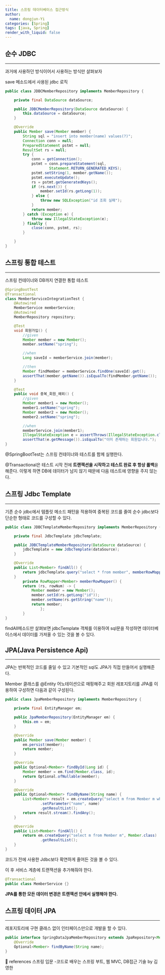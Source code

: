 ```yaml
---
title: 스프링 데이터베이스 접근방식
author:
  name: dongjun-Yi
categories: [Spring]
tags: [java, Spring]
render_with_liquid: false
---
```

## 순수 JDBC

---

과거에 사용하던 방식이어서 사용하는 방식만 살펴보자

save 메소드에서 사용된 jdbc 로직

```java
public class JDBCMemberRepository implements MemberRepository {

    private final DataSource dataSource;

    public JDBCMemberRepository(DataSource dataSource) {
        this.dataSource = dataSource;
    }

    @Override
    public Member save(Member member) {
        String sql = "insert into member(name) values(?)";
        Connection conn = null;
        PreparedStatement pstmt = null;
        ResultSet rs = null;
        try {
            conn = getConnection();
            pstmt = conn.prepareStatement(sql,
                    Statement.RETURN_GENERATED_KEYS);
            pstmt.setString(1, member.getName());
            pstmt.executeUpdate();
            rs = pstmt.getGeneratedKeys();
            if (rs.next()) {
                member.setId(rs.getLong(1));
            } else {
                throw new SQLException("id 조회 실패");
            }
            return member;
        } catch (Exception e) {
            throw new IllegalStateException(e);
        } finally {
            close(conn, pstmt, rs);
        }

    }
}
```

## 스프링 통합 테스트

---

스프링 컨테이너와 DB까지 연결한 통합 테스트

```java
@SpringBootTest
@Transactional
class MemberServiceIntegrationTest {
    @Autowired
    MemberService memberService;
    @Autowired
    MemberRepository repository;

    @Test
    void 회원가입() {
        //given
        Member member = new Member();
        member.setName("spring");

        //when
        Long saveId = memberService.join(member);

        //then
        Member findMember = memberService.findOne(saveId).get();
        assertThat(member.getName()).isEqualTo(findMember.getName());
    }

    @Test
    public void 중복_회원_예외() {
        //given
        Member member1 = new Member();
        member1.setName("spring");
        Member member2 = new Member();
        member2.setName("spring");

        //when
        memberService.join(member1);
        IllegalStateException e = assertThrows(IllegalStateException.class, () -> memberService.join(member2));
        assertThat(e.getMessage()).isEqualTo("이미 존재하는 회원입니다.");
}
```

@SpringBootTest는 스프링 컨테이너와 테스트를 함께 실행한다.

@Transactional은 테스트 시작 전에 **트랜잭션을 시작하고 테스트 완료 후 항상 롤백**을 해준다. 이렇게 하면 DB에 데이터가 남지 않기 때문에 다음 테스트에 영향을 주지 않는다.

## 스프링 Jdbc Template

---

기존 순수 jdbc에서 템플릿 메소드 패턴을 적용하여 중복된 코드를 줄여 순수 jdbc보다 단순한 형태로 코드를 구성할 수 있다.

```java
public class JDBCTemplateMemberRepository implements MemberRepository {

    private final JdbcTemplate jdbcTemplate;

    public JDBCTemplateMemberRepository(DataSource dataSource) {
        jdbcTemplate = new JdbcTemplate(dataSource);
    }

    @Override
    public List<Member> findAll() {
        return jdbcTemplate.query("select * from member", memberRowMapper());
    }
		private RowMapper<Member> memberRowMapper() {
        return (rs, rowNum) -> {
            Member member = new Member();
            member.setId(rs.getLong("id"));
            member.setName(rs.getString("name"));
            return member;
				}; 
		}
}
```

findAll메소드만 살펴보면 jdbcTemplate 객체를 이용하여 sql문을 작성하면 데이터베이스에서 데이터를 가져올 수 있는 것을 볼 수 있다.

## JPA(Java Persistence Api)

---

JPA는 반복적인 코드를 줄일 수 있고 기본적인 sql도 JPA가 직접 만들어서 실행해준다.

Member 클래스를 @Entity 어노테이션으로 매핑해주고 회원 레포지토리를 JPA를 이용하여 구성하면 다음과 같이 구성된다.

```java
public class JpaMemberRepository implements MemberRepository {

    private final EntityManager em;

    public JpaMemberRepository(EntityManager em) {
        this.em = em;
    }

    @Override
    public Member save(Member member) {
        em.persist(member);
        return member;
    }

    @Override
    public Optional<Member> findById(Long id) {
        Member member = em.find(Member.class, id);
        return Optional.ofNullable(member);
    }

    @Override
    public Optional<Member> findByName(String name) {
        List<Member> result = em.createQuery("select m from Member m where m.name = :name", Member.class)
                .setParameter("name", name)
                .getResultList();
        return result.stream().findAny();
    }

    @Override
    public List<Member> findAll() {
        return em.createQuery("select m from Member m", Member.class)
                .getResultList();
    }
}
```

코드가 전에 사용한 Jdbc보다 확연하게 줄어든 것을 볼 수 있다. 

이 후 서비스 계층에 트랜잭션을 추가해줘야 한다.

```java
@Transactional
public class MemberService {}
```

**JPA를 통한 모든 데이터 변경은 트랜잭션 안에서 실행해야 한다.**

## 스프링 데이터 JPA

---

레포지토리에 구현 클래스 없이 인터페이스만으로 개발을 할 수 있다.

```java
public interface SpringDataJpaMemberRepository extends JpaRepository<Member, Long>, MemberRepository {
    @Override
    Optional<Member> findByName(String name);
}
```

<aside>
📖 references 스프링 입문 -코드로 배우는 스프링 부트, 웹 MVC, DB접근 기술 by 김영한

</aside>